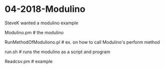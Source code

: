 # 04-2018-Modulino
SteveK wanted a modulino example

Modulino.pm               # the modulino

RunMethodOfModuliono.pl   # ex. on how to call Modulino's perform method

run.sh       # runs the modulino as a script and program

Readcsv.pm   # example
